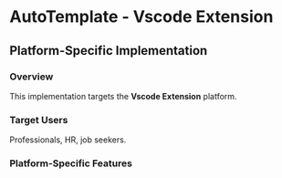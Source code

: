 # AutoTemplate - Vscode Extension

## Platform-Specific Implementation

### Overview
This implementation targets the **Vscode Extension** platform.

### Target Users
Professionals, HR, job seekers.

### Platform-Specific Features
